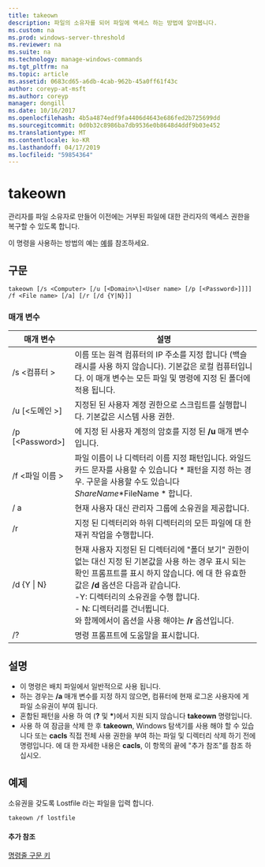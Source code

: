 ```yaml
---
title: takeown
description: 파일의 소유자를 되어 파일에 액세스 하는 방법에 알아봅니다.
ms.custom: na
ms.prod: windows-server-threshold
ms.reviewer: na
ms.suite: na
ms.technology: manage-windows-commands
ms.tgt_pltfrm: na
ms.topic: article
ms.assetid: 0683cd65-a6db-4cab-962b-45a0ff61f43c
author: coreyp-at-msft
ms.author: coreyp
manager: dongill
ms.date: 10/16/2017
ms.openlocfilehash: 4b5a4874edf9fa4406d4643e686fed2b725699dd
ms.sourcegitcommit: 0d0b32c8986ba7db9536e0b8648d4ddf9b03e452
ms.translationtype: MT
ms.contentlocale: ko-KR
ms.lasthandoff: 04/17/2019
ms.locfileid: "59854364"
---
```

# <a name="takeown"></a>takeown

관리자를 파일 소유자로 만들어 이전에는 거부된 파일에 대한 관리자의 액세스 권한을 복구할 수 있도록 합니다.

이 명령을 사용하는 방법의 예는 [예](#BKMK_examples)를 참조하세요.

## <a name="syntax"></a>구문

```
takeown [/s <Computer> [/u [<Domain>\]<User name> [/p [<Password>]]]] /f <File name> [/a] [/r [/d {Y|N}]]
```

### <a name="parameters"></a>매개 변수

|매개 변수|설명|
|---------|-----------|
|/s \<컴퓨터 >|이름 또는 원격 컴퓨터의 IP 주소를 지정 합니다 (백슬래시를 사용 하지 않습니다). 기본값은 로컬 컴퓨터입니다. 이 매개 변수는 모든 파일 및 명령에 지정 된 폴더에 적용 됩니다.|
|/u [\<도메인 >\]<User name>|지정된 된 사용자 계정 권한으로 스크립트를 실행합니다. 기본값은 시스템 사용 권한.|
|/p [\<Password>]|에 지정 된 사용자 계정의 암호를 지정 된 **/u** 매개 변수입니다.|
|/f \<파일 이름 >|파일 이름이 나 디렉터리 이름 지정 패턴입니다. 와일드 카드 문자를 사용할 수 있습니다 * 패턴을 지정 하는 경우. 구문을 사용할 수도 있습니다 *ShareName*\*FileName * 합니다.|
|/ a|현재 사용자 대신 관리자 그룹에 소유권을 제공합니다.|
|/r|지정 된 디렉터리와 하위 디렉터리의 모든 파일에 대 한 재귀 작업을 수행합니다.|
|/d {Y \| N}|현재 사용자 지정된 된 디렉터리에 "폴더 보기" 권한이 없는 대신 지정 된 기본값을 사용 하는 경우 표시 되는 확인 프롬프트를 표시 하지 않습니다. 에 대 한 유효한 값은 **/d** 옵션은 다음과 같습니다.</br>-Y: 디렉터리의 소유권을 수행 합니다.</br>-   N: 디렉터리를 건너뜁니다.</br>와 함께에서이 옵션을 사용 해야는 **/r** 옵션입니다.|
|/?|명령 프롬프트에 도움말을 표시합니다.|

## <a name="remarks"></a>설명

-   이 명령은 배치 파일에서 일반적으로 사용 됩니다.
-   하는 경우는 **/a** 매개 변수를 지정 하지 않으면, 컴퓨터에 현재 로그온 사용자에 게 파일 소유권이 부여 됩니다.
-   혼합된 패턴을 사용 하 여 (**?** 및 **&#42;**)에서 지원 되지 않습니다 **takeown** 명령입니다.
-   사용 하 여 잠금을 삭제 한 후 **takeown**, Windows 탐색기를 사용 해야 할 수 있습니다 또는 **cacls** 직접 전체 사용 권한을 부여 하는 파일 및 디렉터리 삭제 하기 전에 명령입니다. 에 대 한 자세한 내용은 **cacls**, 이 항목의 끝에 "추가 참조"를 참조 하십시오.

## <a name="BKMK_examples"></a>예제

소유권을 갖도록 Lostfile 라는 파일을 입력 합니다.
```
takeown /f lostfile
```

#### <a name="additional-references"></a>추가 참조

[명령줄 구문 키](command-line-syntax-key.md)